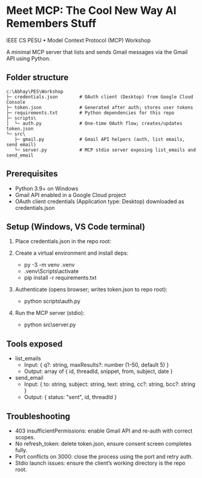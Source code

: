 # Meet MCP: The Cool New Way AI Remembers Stuff
IEEE CS PESU • Model Context Protocol (MCP) Workshop

A minimal MCP server that lists and sends Gmail messages via the Gmail API using Python.

## Folder structure
```
c:\Abhay\PES\Workshop
├─ credentials.json        # OAuth client (Desktop) from Google Cloud Console
├─ token.json              # Generated after auth; stores user tokens
├─ requirements.txt        # Python dependencies for this repo
├─ scripts\
│  └─ auth.py              # One-time OAuth flow; creates/updates token.json
└─ src\
   ├─ gmail.py             # Gmail API helpers (auth, list emails, send email)
   └─ server.py            # MCP stdio server exposing list_emails and send_email
```

## Prerequisites
- Python 3.9+ on Windows
- Gmail API enabled in a Google Cloud project
- OAuth client credentials (Application type: Desktop) downloaded as credentials.json

## Setup (Windows, VS Code terminal)
1) Place credentials.json in the repo root:

2) Create a virtual environment and install deps:
   - py -3 -m venv .venv
   - .venv\Scripts\activate
   - pip install -r requirements.txt

3) Authenticate (opens browser; writes token.json to repo root):
   - python scripts\auth.py

4) Run the MCP server (stdio):
   - python src\server.py

## Tools exposed
- list_emails
  - Input: { q?: string, maxResults?: number (1–50, default 5) }
  - Output: array of { id, threadId, snippet, from, subject, date }
- send_email
  - Input: { to: string, subject: string, text: string, cc?: string, bcc?: string }
  - Output: { status: "sent", id, threadId }

## Troubleshooting
- 403 insufficientPermissions: enable Gmail API and re-auth with correct scopes.
- No refresh_token: delete token.json, ensure consent screen completes fully.
- Port conflicts on 3000: close the process using the port and retry auth.
- Stdio launch issues: ensure the client’s working directory is the repo root.